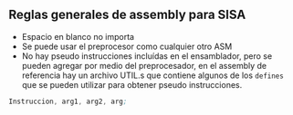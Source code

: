 ## Reglas generales de assembly para SISA 

- Espacio en blanco no importa
- Se puede usar el preprocesor como cualquier otro ASM 
- No hay pseudo instrucciones incluídas en el ensamblador, pero se pueden 
  agregar por medio del preprocesador, en el assembly de referencia hay un 
  archivo UTIL.s que contiene algunos de los `defines` que se pueden utilizar
  para obtener pseudo instrucciones. 

```asm
Instruccion, arg1, arg2, arg;
```


